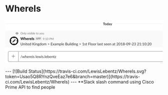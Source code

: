 # WhereIs
<p align="center">
  <img src="https://raw.githubusercontent.com/LewisLebentz/lewislebentz.github.io/master/images/Screenshot%202018-09-23%20at%2021.12.42.png" alt="WhereIs - Slack Command"/> 
</p>
---
[![Build Status](https://travis-ci.com/LewisLebentz/WhereIs.svg?token=Usao5Q8RYnzQveEaz7e6&branch=master)](https://travis-ci.com/LewisLebentz/WhereIs)
---
**Slack slash command using Cisco Prime API to find people

